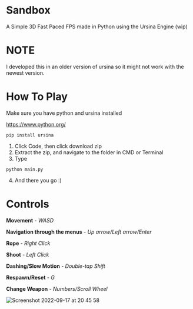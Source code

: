 # Sandbox
A Simple 3D Fast Paced FPS made in Python using the Ursina Engine (wip)

# NOTE
I developed this in an older version of ursina so it might not work with the newest version.

# How To Play

Make sure you have python and ursina installed

https://www.python.org/

```
pip install ursina
```

1. Click Code, then click download zip
2. Extract the zip, and navigate to the folder in CMD or Terminal
3. Type
```
python main.py
```
4. And there you go :)

# Controls

**Movement** - *WASD*

**Navigation through the menus** - *Up arrow/Left arrow/Enter*

**Rope** - *Right Click*

**Shoot** - *Left Click*

**Dashing/Slow Motion** - *Double-tap Shift*

**Respawn/Reset** - *G*

**Change Weapon** - *Numbers/Scroll Wheel*

![Screenshot 2022-09-17 at 20 45 58](https://user-images.githubusercontent.com/77012627/190874048-cac65b22-df04-4d05-b06f-1f60eebffe93.png)
